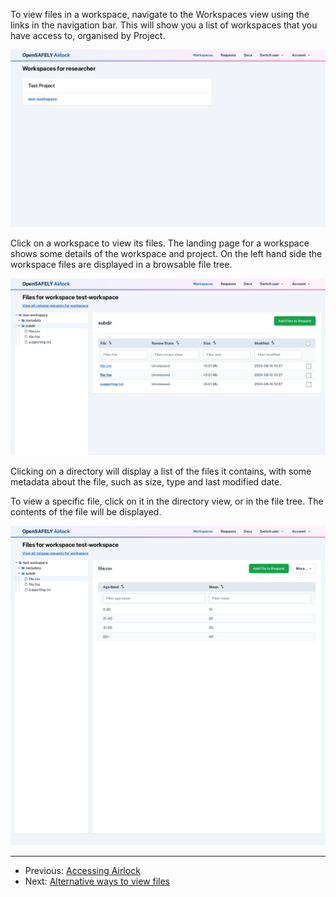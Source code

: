 To view files in a workspace, navigate to the Workspaces view using the links in the
navigation bar. This will show you a list of workspaces that you have access to, organised
by Project.

![Workspaces index](../screenshots/workspaces_index.png)

Click on a workspace to view its files. The landing page for a workspace shows some details of the workspace and project. On the left hand side the workspace files are displayed in a
browsable file tree.

![Workspaces view](../screenshots/workspace_directory_view.png)

Clicking on a directory will display a list of the files it contains, with some metadata
about the file, such as size, type and last modified date.

To view a specific file, click on it in the directory view, or in the file tree. The contents
of the file will be displayed.

![Workspaces view](../screenshots/workspace_file_view.png)

---

* Previous: [Accessing Airlock](access-airlock.md)
* Next: [Alternative ways to view files](view-files-alt.md)

